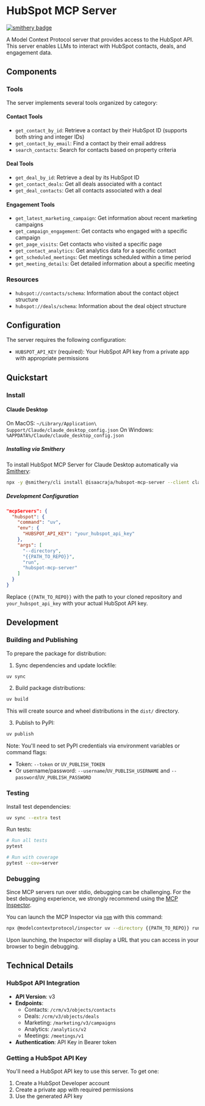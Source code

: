 # HubSpot MCP Server

[![smithery badge](https://smithery.ai/badge/@isaacraja/hubspot-mcp-server)](https://smithery.ai/server/@isaacraja/hubspot-mcp-server)

A Model Context Protocol server that provides access to the HubSpot API. This server enables LLMs to interact with HubSpot contacts, deals, and engagement data.

## Components

### Tools

The server implements several tools organized by category:

#### Contact Tools
- `get_contact_by_id`: Retrieve a contact by their HubSpot ID (supports both string and integer IDs)
- `get_contact_by_email`: Find a contact by their email address
- `search_contacts`: Search for contacts based on property criteria

#### Deal Tools
- `get_deal_by_id`: Retrieve a deal by its HubSpot ID
- `get_contact_deals`: Get all deals associated with a contact
- `get_deal_contacts`: Get all contacts associated with a deal

#### Engagement Tools
- `get_latest_marketing_campaign`: Get information about recent marketing campaigns
- `get_campaign_engagement`: Get contacts who engaged with a specific campaign
- `get_page_visits`: Get contacts who visited a specific page
- `get_contact_analytics`: Get analytics data for a specific contact
- `get_scheduled_meetings`: Get meetings scheduled within a time period
- `get_meeting_details`: Get detailed information about a specific meeting

### Resources

- `hubspot://contacts/schema`: Information about the contact object structure
- `hubspot://deals/schema`: Information about the deal object structure

## Configuration

The server requires the following configuration:

- `HUBSPOT_API_KEY` (required): Your HubSpot API key from a private app with appropriate permissions

## Quickstart

### Install

#### Claude Desktop

On MacOS: `~/Library/Application\ Support/Claude/claude_desktop_config.json`
On Windows: `%APPDATA%/Claude/claude_desktop_config.json`

##### Installing via Smithery

To install HubSpot MCP Server for Claude Desktop automatically via [Smithery](https://smithery.ai/server/@isaacraja/hubspot-mcp-server):

```bash
npx -y @smithery/cli install @isaacraja/hubspot-mcp-server --client claude
```

##### Development Configuration

```json
"mcpServers": {
  "hubspot": {
    "command": "uv",
    "env": {
      "HUBSPOT_API_KEY": "your_hubspot_api_key"
    },
    "args": [
      "--directory",
      "{{PATH_TO_REPO}}",
      "run",
      "hubspot-mcp-server"
    ]
  }
}
```

Replace `{{PATH_TO_REPO}}` with the path to your cloned repository and `your_hubspot_api_key` with your actual HubSpot API key.

## Development

### Building and Publishing

To prepare the package for distribution:

1. Sync dependencies and update lockfile:

```bash
uv sync
```

2. Build package distributions:

```bash
uv build
```

This will create source and wheel distributions in the `dist/` directory.

3. Publish to PyPI:

```bash
uv publish
```

Note: You'll need to set PyPI credentials via environment variables or command flags:

- Token: `--token` or `UV_PUBLISH_TOKEN`
- Or username/password: `--username`/`UV_PUBLISH_USERNAME` and `--password`/`UV_PUBLISH_PASSWORD`

### Testing

Install test dependencies:

```bash
uv sync --extra test
```

Run tests:

```bash
# Run all tests
pytest

# Run with coverage
pytest --cov=server
```

### Debugging

Since MCP servers run over stdio, debugging can be challenging. For the best debugging
experience, we strongly recommend using the [MCP Inspector](https://github.com/modelcontextprotocol/inspector).

You can launch the MCP Inspector via [`npm`](https://docs.npmjs.com/downloading-and-installing-node-js-and-npm) with this command:

```bash
npx @modelcontextprotocol/inspector uv --directory {{PATH_TO_REPO}} run hubspot-mcp-server
```

Upon launching, the Inspector will display a URL that you can access in your browser to begin debugging.

## Technical Details

### HubSpot API Integration

- **API Version**: v3
- **Endpoints**: 
  - Contacts: `/crm/v3/objects/contacts`
  - Deals: `/crm/v3/objects/deals`
  - Marketing: `/marketing/v3/campaigns`
  - Analytics: `/analytics/v2`
  - Meetings: `/meetings/v1`
- **Authentication**: API Key in Bearer token

### Getting a HubSpot API Key

You'll need a HubSpot API key to use this server. To get one:

1. Create a HubSpot Developer account
2. Create a private app with required permissions
3. Use the generated API key
